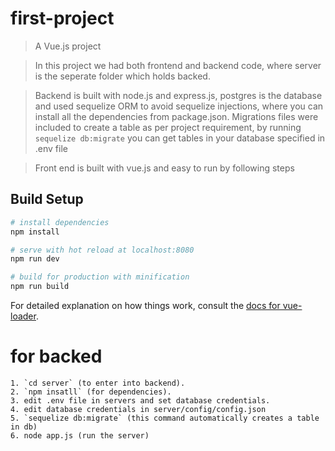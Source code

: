 # first-project

> A Vue.js project


> In this project we had both frontend and backend code, where server is the seperate folder which holds backed.

> Backend is built with node.js and express.js,
> postgres is the database and used sequelize ORM to avoid sequelize injections, where you can install all the dependencies from       package.json.
> Migrations files were included to create a table as per project requirement, by running `sequelize db:migrate` you can get tables     in your database specified in .env file


> Front end is built with vue.js and easy to run by following steps

## Build Setup

``` bash
# install dependencies
npm install

# serve with hot reload at localhost:8080
npm run dev

# build for production with minification
npm run build
```

For detailed explanation on how things work, consult the [docs for vue-loader](http://vuejs.github.io/vue-loader).


# for backed

    
    1. `cd server` (to enter into backend).
    2. `npm insatll` (for dependencies).
    3. edit .env file in servers and set database credentials.
    4. edit database credentials in server/config/config.json
    5. `sequelize db:migrate` (this command automatically creates a table in db)
    6. node app.js (run the server)